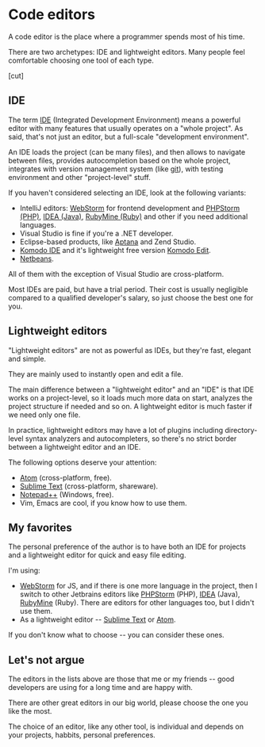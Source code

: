 # Code editors

A code editor is the place where a programmer spends most of his time. 

There are two archetypes: IDE and lightweight editors. Many people feel comfortable choosing one tool of each type.

[cut]

## IDE

The term [IDE](https://en.wikipedia.org/wiki/Integrated_development_environment) (Integrated Development Environment) means a powerful editor with many features that usually operates on a "whole project". As said, that's not just an editor, but a full-scale "development environment".

An IDE loads the project (can be many files), and then allows to navigate between files, provides autocompletion based on the whole project, integrates with version management system (like [git](https://git-scm.com/)), with testing environment and other "project-level" stuff.

If you haven't considered selecting an IDE, look at the following variants:

- IntelliJ editors: [WebStorm](http://www.jetbrains.com/webstorm/) for frontend development and [PHPStorm (PHP)](http://www.jetbrains.com/phpstorm/), [IDEA (Java)](http://www.jetbrains.com/idea/), [RubyMine (Ruby)](http://www.jetbrains.com/ruby/) and other if you need additional languages.
- Visual Studio is fine if you're a .NET developer.
- Eclipse-based products, like [Aptana](http://www.aptana.com/) and Zend Studio.
- [Komodo IDE](http://www.activestate.com/komodo-ide) and it's lightweight free version [Komodo Edit](http://www.activestate.com/komodo-edit).
- [Netbeans](http://netbeans.org/).

All of them with the exception of Visual Studio are cross-platform.

Most IDEs are paid, but have a trial period. Their cost is usually negligible compared to a qualified developer's salary, so just choose the best one for you.

## Lightweight editors

"Lightweight editors" are not as powerful as IDEs, but they're fast, elegant and simple.

They are mainly used to instantly open and edit a file.

The main difference between a "lightweight editor" and an "IDE" is that IDE works on a project-level, so it loads much more data on start, analyzes the project structure if needed and so on. A lightweight editor is much faster if we need only one file.

In practice, lightweight editors may have a lot of plugins including directory-level syntax analyzers and autocompleters, so there's no strict border between a lightweight editor and an IDE.

The following options deserve your attention:

- [Atom](https://atom.io/) (cross-platform, free).
- [Sublime Text](http://www.sublimetext.com) (cross-platform, shareware).
- [Notepad++](http://sourceforge.net/projects/notepad-plus/) (Windows, free).
- Vim, Emacs are cool, if you know how to use them.

## My favorites

The personal preference of the author is to have both an IDE for projects and a lightweight editor for quick and easy file editing.

I'm using:

- [WebStorm](http://www.jetbrains.com/webstorm/) for JS, and if there is one more language in the project, then I switch to other Jetbrains editors like [PHPStorm](http://www.jetbrains.com/phpstorm/) (PHP), [IDEA](http://www.jetbrains.com/idea/) (Java), [RubyMine](http://www.jetbrains.com/ruby/) (Ruby). There are editors for other languages too, but I didn't use them.
- As a lightweight editor -- [Sublime Text](http://www.sublimetext.com) or [Atom](https://atom.io/).

If you don't know what to choose -- you can consider these ones.

## Let's not argue

The editors in the lists above are those that me or my friends -- good developers are using for a long time and are happy with.

There are other great editors in our big world, please choose the one you like the most.

The choice of an editor, like any other tool, is individual and depends on your projects, habbits, personal preferences.
